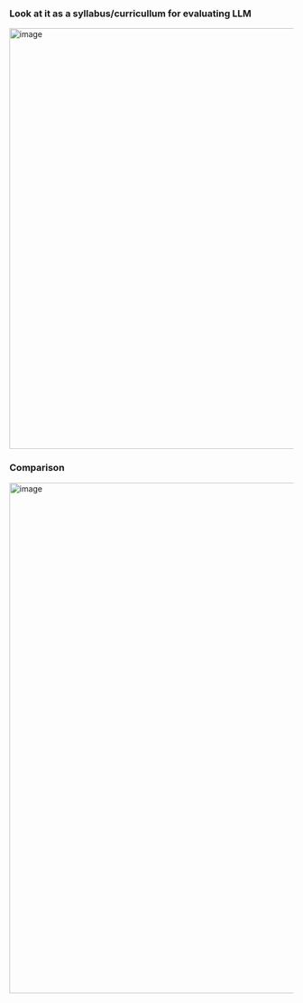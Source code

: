 ### Look at it as a syllabus/curricullum for evaluating LLM
<img width="1744" height="745" alt="image" src="https://github.com/user-attachments/assets/fb7a75ef-ef43-4979-a708-977205db65e5" />

### Comparison
<img width="1773" height="904" alt="image" src="https://github.com/user-attachments/assets/fa6f252f-46f9-4608-84bd-de337142ccc6" />

